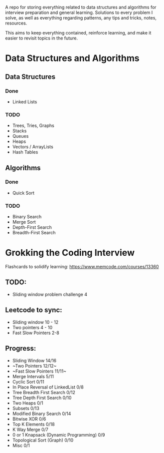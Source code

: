 ﻿A repo for storing everything related to data structures and algorithms for interview preparation and general learning. Solutions to every problem I solve, as well as everything regarding patterns, any tips and tricks, notes, resources.

This aims to keep everything contained, reinforce learning, and make it easier to revisit topics in the future.

# Data Structures and Algorithms

## Data Structures

### Done

- Linked Lists

### TODO

- Trees, Tries, Graphs
- Stacks
- Queues
- Heaps
- Vectors / ArrayLists
- Hash Tables

## Algorithms

### Done

- Quick Sort

### TODO

- Binary Search
- Merge Sort
- Depth-First Search
- Breadth-First Search

# Grokking the Coding Interview

Flashcards to solidify learning: https://www.memcode.com/courses/13360

## TODO:

- Sliding window problem challenge 4

## Leetcode to sync:

- Sliding window 10 - 12
- Two pointers 4 - 10
- Fast Slow Pointers 2-8

## Progress:

- Sliding Window 14/16
- ~Two Pointers 12/12~
- ~Fast Slow Pointers 11/11~
- Merge Intervals 5/11
- Cyclic Sort 0/11
- In Place Reversal of LinkedList 0/8
- Tree Breadth First Search 0/12
- Tree Depth First Search 0/10
- Two Heaps 0/1
- Subsets 0/13
- Modified Binary Search 0/14
- Bitwise XOR 0/6
- Top K Elements 0/18
- K Way Merge 0/7
- 0 or 1 Knapsack (Dynamic Programming) 0/9
- Topological Sort (Graph) 0/10
- Misc 0/1
